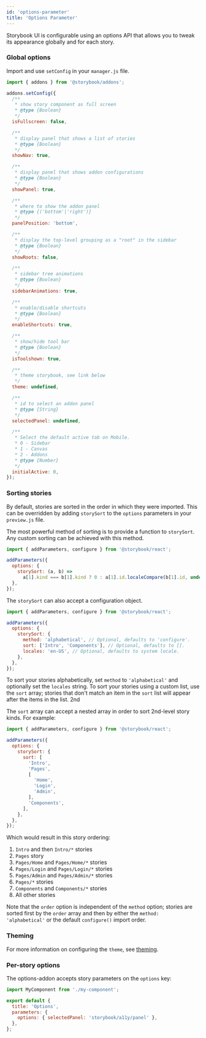 ```yaml
---
id: 'options-parameter'
title: 'Options Parameter'
---
```


Storybook UI is configurable using an options API that allows you to tweak its appearance globally and for each story.

### Global options

Import and use `setConfig` in your `manager.js` file.

```js
import { addons } from '@storybook/addons';

addons.setConfig({
  /**
   * show story component as full screen
   * @type {Boolean}
   */
  isFullscreen: false,

  /**
   * display panel that shows a list of stories
   * @type {Boolean}
   */
  showNav: true,

  /**
   * display panel that shows addon configurations
   * @type {Boolean}
   */
  showPanel: true,

  /**
   * where to show the addon panel
   * @type {('bottom'|'right')}
   */
  panelPosition: 'bottom',

  /**
   * display the top-level grouping as a "root" in the sidebar
   * @type {Boolean}
   */
  showRoots: false,

  /**
   * sidebar tree animations
   * @type {Boolean}
   */
  sidebarAnimations: true,

  /**
   * enable/disable shortcuts
   * @type {Boolean}
   */
  enableShortcuts: true,

  /**
   * show/hide tool bar
   * @type {Boolean}
   */
  isToolshown: true,

  /**
   * theme storybook, see link below
   */
  theme: undefined,

  /**	
   * id to select an addon panel	
   * @type {String}	
   */	
  selectedPanel: undefined,

  /**	
   * Select the default active tab on Mobile.
   * 0 - Sidebar
   * 1 - Canvas
   * 2 - Addons
   * @type {Number}	
   */	
  initialActive: 0,
});
```

### Sorting stories

By default, stories are sorted in the order in which they were imported. This can be overridden by adding `storySort` to the `options` parameters in your `preview.js` file.

The most powerful method of sorting is to provide a function to `storySort`. Any custom sorting can be achieved with this method.

```js
import { addParameters, configure } from '@storybook/react';

addParameters({
  options: {
    storySort: (a, b) =>
      a[1].kind === b[1].kind ? 0 : a[1].id.localeCompare(b[1].id, undefined, { numeric: true }),
  },
});
```

The `storySort` can also accept a configuration object.

```js
import { addParameters, configure } from '@storybook/react';

addParameters({
  options: {
    storySort: {
      method: 'alphabetical', // Optional, defaults to 'configure'.
      sort: ['Intro', 'Components'], // Optional, defaults to [].
      locales: 'en-US', // Optional, defaults to system locale.
    },
  },
});
```

To sort your stories alphabetically, set `method` to `'alphabetical'` and optionally set the `locales` string. To sort your stories using a custom list, use the `sort` array; stories that don't match an item in the `sort` list will appear after the items in the list. 2nd

The `sort` array can accept a nested array in order to sort 2nd-level story kinds. For example:

```js
import { addParameters, configure } from '@storybook/react';

addParameters({
  options: {
    storySort: {
      sort: [
        'Intro',
        'Pages',
        [
          'Home',
          'Login',
          'Admin',
        ],
        'Components',
      ],
    },
  },
});
```

Which would result in this story ordering:

1. `Intro` and then `Intro/*` stories
2. `Pages` story
3. `Pages/Home` and `Pages/Home/*` stories
4. `Pages/Login` and `Pages/Login/*` stories
5. `Pages/Admin` and `Pages/Admin/*` stories
6. `Pages/*` stories
7. `Components` and `Components/*` stories
8. All other stories

Note that the `order` option is independent of the `method` option; stories are sorted first by the `order` array and then by either the `method: 'alphabetical'` or the default `configure()` import order.

### Theming

For more information on configuring the `theme`, see [theming](../theming/).

### Per-story options

The options-addon accepts story parameters on the `options` key:

```js
import MyComponent from './my-component';

export default {
  title: 'Options',
  parameters: {
    options: { selectedPanel: 'storybook/a11y/panel' },
  },
};
```
